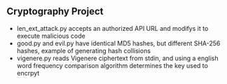 
## Cryptography Project

- len_ext_attack.py accepts an authorized API URL and modifys it to execute malicious code
- good.py and evil.py have identical MD5 hashes, but different SHA-256 hashes, example of generating hash collisions
- vigenere.py reads Vigenere ciphertext from stdin, and using a english word frequency comparison algorithm determines the key used to encrpyt 
